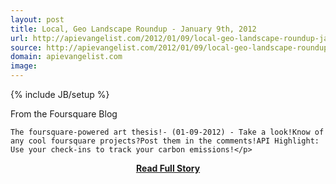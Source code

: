 ```yaml
---
layout: post
title: Local, Geo Landscape Roundup - January 9th, 2012
url: http://apievangelist.com/2012/01/09/local-geo-landscape-roundup-january-9th-2012/
source: http://apievangelist.com/2012/01/09/local-geo-landscape-roundup-january-9th-2012/
domain: apievangelist.com
image: 
---
```

{% include JB/setup %}<p>From the Foursquare Blog

	The foursquare-powered art thesis!- (01-09-2012) - Take a look!Know of any cool foursquare projects?Post them in the comments!API Highlight: Use your check-ins to track your carbon emissions!</p>
<center><p><a href="http://apievangelist.com/2012/01/09/local-geo-landscape-roundup-january-9th-2012/" style='padding:25px; font-sze:18px; font-weight: bold;'>Read Full Story</a></p></center>
